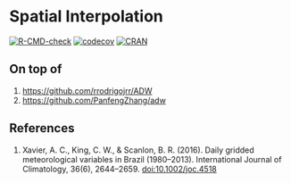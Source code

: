 # Spatial Interpolation

<!-- badges: start -->
[![R-CMD-check](https://github.com/rpkgs/spInterp/workflows/R-CMD-check/badge.svg)](https://github.com/rpkgs/spInterp/actions)
[![codecov](https://codecov.io/gh/rpkgs/spInterp/branch/master/graph/badge.svg)](https://app.codecov.io/gh/rpkgs/spInterp)
[![CRAN](http://www.r-pkg.org/badges/version/spInterp)](https://cran.r-project.org/package=spInterp)
<!-- [![total](http://cranlogs.r-pkg.org/badges/grand-total/spInterp)](https://www.rpackages.io/package/spInterp)
[![monthly](http://cranlogs.r-pkg.org/badges/spInterp)](https://www.rpackages.io/package/spInterp) -->
<!-- badges: end -->

## On top of 

1. <https://github.com/rrodrigojrr/ADW>
2. <https://github.com/PanfengZhang/adw>

## References

1. Xavier, A. C., King, C. W., & Scanlon, B. R. (2016). Daily gridded 
   meteorological variables in Brazil (1980–2013). International Journal of
   Climatology, 36(6), 2644–2659. <doi:10.1002/joc.4518>
